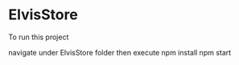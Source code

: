 ﻿# ElvisStore

To run this project

navigate under ElvisStore folder then execute
npm install
npm start


